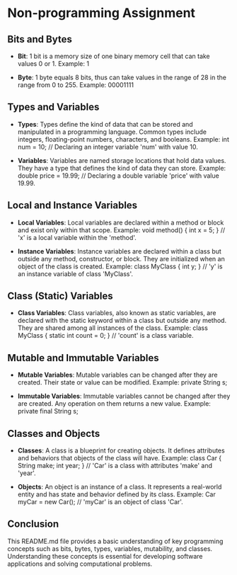 # Non-programming Assignment

## Bits and Bytes

- **Bit**: 1 bit is a memory size of one binary memory cell that can take values 0 or 1.<dv>
  Example: 1

- **Byte**: 1 byte equals 8 bits, thus can take values in the range of 28 in the range from 0 to 255.<dv>
  Example: 00001111<dv>

## Types and Variables

- **Types**: Types define the kind of data that can be stored and manipulated in a programming language. Common types include integers, floating-point numbers, characters, and booleans.
  Example: int num = 10; // Declaring an integer variable 'num' with value 10.

- **Variables**: Variables are named storage locations that hold data values. They have a type that defines the kind of data they can store.
  Example: double price = 19.99; // Declaring a double variable 'price' with value 19.99.

## Local and Instance Variables

- **Local Variables**: Local variables are declared within a method or block and exist only within that scope.
  Example: void method() { int x = 5; } // 'x' is a local variable within the 'method'.

- **Instance Variables**: Instance variables are declared within a class but outside any method, constructor, or block. They are initialized when an object of the class is created.
  Example: class MyClass { int y; } // 'y' is an instance variable of class 'MyClass'.

## Class (Static) Variables

- **Class Variables**: Class variables, also known as static variables, are declared with the static keyword within a class but outside any method. They are shared among all instances of the class.
  Example: class MyClass { static int count = 0; } // 'count' is a class variable.

## Mutable and Immutable Variables

- **Mutable Variables**: Mutable variables can be changed after they are created. Their state or value can be modified.
  Example: private String s;

- **Immutable Variables**: Immutable variables cannot be changed after they are created. Any operation on them returns a new value.
  Example: private final String s;

## Classes and Objects

- **Classes**: A class is a blueprint for creating objects. It defines attributes and behaviors that objects of the class will have.
  Example: class Car { String make; int year; } // 'Car' is a class with attributes 'make' and 'year'.

- **Objects**: An object is an instance of a class. It represents a real-world entity and has state and behavior defined by its class.
  Example: Car myCar = new Car(); // 'myCar' is an object of class 'Car'.

## Conclusion

This README.md file provides a basic understanding of key programming concepts such as bits, bytes, types, variables, mutability, and classes. Understanding these concepts is essential for developing software applications and solving computational problems.
